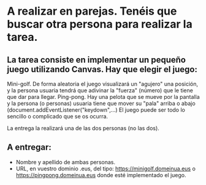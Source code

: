 # A realizar en parejas. Tenéis que buscar otra persona para realizar la tarea.

## La tarea consiste en implementar un pequeño juego utilizando Canvas. Hay que elegir el juego:
Mini-golf. De forma aleatoria el juego visualizará un "agujero" una posición, y la persona usuaria tendrá que adivinar la "fuerza" (número) que le tiene que dar para llegar.
Ping-pong. Hay una pelota que se mueve por la pantalla y la persona (o personas) usuaria tiene que mover su "pala" arriba o abajo (document.addEventListener("keydown",...)
El juego puede ser todo lo sencillo o complicado que se os ocurra.

La entrega la realizará una de las dos personas (no las dos).

## A entregar:
* Nombre y apellido de ambas personas.
* URL, en vuestro dominio .eus, del tipo: https://minigolf.domeinua.eus o https://pingpong.domeinua.eus donde esté implementado el juego.
